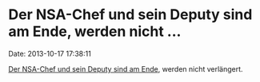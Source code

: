 Der NSA-Chef und sein Deputy sind am Ende, werden nicht \...
============================================================

Date: 2013-10-17 17:38:11

[Der NSA-Chef und sein Deputy sind am
Ende](http://www.reuters.com/article/2013/10/16/us-usa-nsa-transition-idUSBRE99F12W20131016),
werden nicht verlängert.
